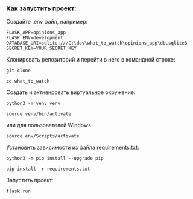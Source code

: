 ### Как запустить проект:
Создайте .env файл, например:
```
FLASK_APP=opinions_app
FLASK_ENV=development
DATABASE_URI=sqlite:///C:\dev\what_to_watch\opinions_app\db.sqlite3
SECRET_KEY=YOUR_SECRET_KEY
```
Клонировать репозиторий и перейти в него в командной строке:

```
git clone 
```

```
cd what_to_watch
```

Cоздать и активировать виртуальное окружение:

```
python3 -m venv venv
```

```
source venv/bin/activate
```
или для пользователей Windows

```
source env/Scripts/activate
```

Установить зависимости из файла requirements.txt:

```
python3 -m pip install --upgrade pip
```
```
pip install -r requirements.txt
```

Запустить проект:

```
flask run
```
